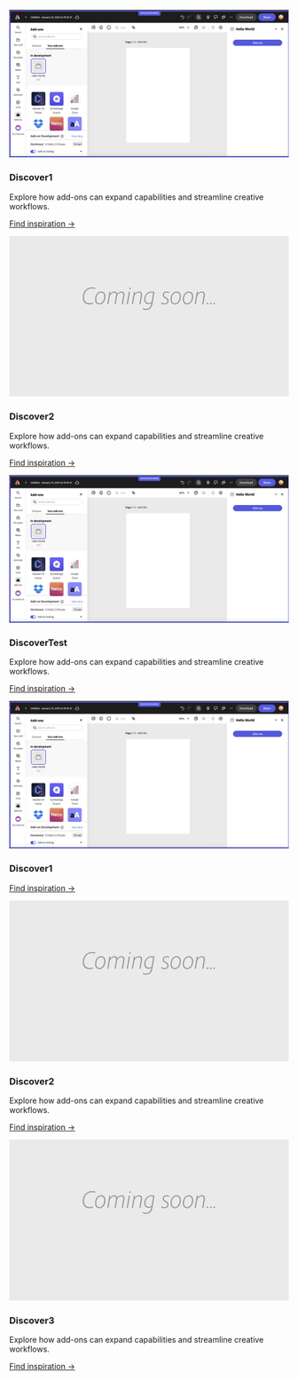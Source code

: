 <ActionTeaser slots="image, heading, text, text1" repeat="2" />

![SideImage](./images/basic-js.png)

### Discover1

Explore how add-ons can expand capabilities and streamline creative workflows.

[Find inspiration →](./getting_started/developer-journey.md#discover)

![SideImage](./images/thumbs-coming-soon.png)

### Discover2

Explore how add-ons can expand capabilities and streamline creative workflows.

[Find inspiration →](./getting_started/developer-journey.md#discover)

<ActionTeaser slots="image, heading, text , text1" repeat="1" />

![SideImage](./images/basic-js.png)

### DiscoverTest

Explore how add-ons can expand capabilities and streamline creative workflows.

[Find inspiration →](./getting_started/developer-journey.md#discover)

<ActionTeaser slots="image, heading, text " repeat="3" />

![SideImage](./images/basic-js.png)

### Discover1

[Find inspiration →](./getting_started/developer-journey.md#discover)

![SideImage](./images/thumbs-coming-soon.png)

### Discover2

Explore how add-ons can expand capabilities and streamline creative workflows.

[Find inspiration →](./getting_started/developer-journey.md#discover)

![SideImage](./images/thumbs-coming-soon.png)

### Discover3

Explore how add-ons can expand capabilities and streamline creative workflows.

[Find inspiration →](./getting_started/developer-journey.md#discover)